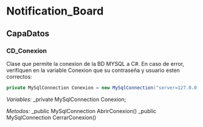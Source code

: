 # Notification_Board

## CapaDatos
### CD_Conexion
Clase que permite la conexion de la BD MYSQL a C#.
En caso de error, verifiquen en la variable Conexion que su contraseña y usuario esten correctos:
```csharp
private MySqlConnection Conexion = new MySqlConnection("server=127.0.0.1; database=escuela; Uid=root; pwd=root;");
```
*Variables:*
_private MySqlConnection Conexion;

*Metodos:*
_public MySqlConnection AbrirConexion()
_public MySqlConnection CerrarConexion()
